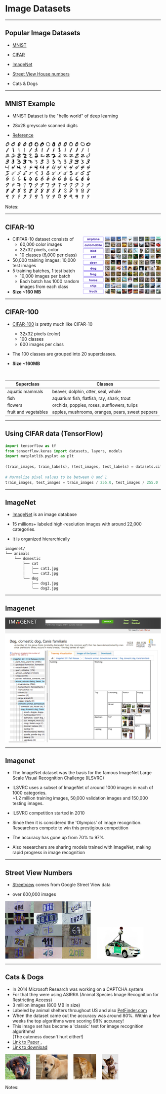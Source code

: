 # Image Datasets

---

## Popular Image Datasets

- [MNIST](http://yann.lecun.com/exdb/mnist/)

- [CIFAR](https://www.cs.toronto.edu/~kriz/cifar.html)

- [ImageNet](http://image-net.org)

- [Street View House numbers](http://ufldl.stanford.edu/housenumbers/)

- Cats & Dogs


---

## MNIST Example

* MNIST Dataset is the "hello world" of deep learning

* 28x28 greyscale scanned digits

* [Reference](http://yann.lecun.com/exdb/mnist/)


<img src="../../assets/images/deep-learning/3rd-party/mnist-1.jpeg"  style="width:55%;" /><!-- {"left" : 1.85, "top" : 3.5, "height" : 4.34, "width" : 6.56} -->



Notes:

---

## CIFAR-10

<img src="../../assets/images/deep-learning/CIFAR-10-dataset.png"  style="width:50%;float:right;" /><!-- {"left" : 5.42, "top" : 1.05, "height" : 3.45, "width" : 4.69} -->


* CIFFAR-10 dataset consists of
    - 60,000 color images
    - 32x32 pixels, color
    - 10 classes (6,000 per class)
* 50,000 training images; 10,000 test images
* 5 training batches, 1 test batch
    - 10,000 images per batch  
    - Each batch has 1000 random images from each class
* **Size ~160 MB**

---

## CIFAR-100

* [CIFAR-100](https://www.cs.toronto.edu/~kriz/cifar.html) is pretty much like CIFAR-10
    - 32x32 pixels (color)
    - 100 classes
    - 600 images per class

* The 100 classes are grouped into 20 superclasses.

* **Size ~160MB**

<br />

| Superclass           | Classes                                          |
|----------------------|--------------------------------------------------|
| aquatic mammals      | beaver, dolphin, otter, seal, whale              |
| fish                 | aquarium fish, flatfish, ray, shark, trout       |
| flowers              | orchids, poppies, roses, sunflowers, tulips      |
| fruit and vegetables | apples, mushrooms, oranges, pears, sweet peppers |

---

## Using CIFAR data  (TensorFlow)

```python
import tensorflow as tf
from tensorflow.keras import datasets, layers, models
import matplotlib.pyplot as plt

(train_images, train_labels), (test_images, test_labels) = datasets.cifar10.load_data()

# Normalize pixel values to be between 0 and 1
train_images, test_images = train_images / 255.0, test_images / 255.0
```
<!-- {"left" : 0, "top" : 1.56, "height" : 1.75, "width" : 10.25} -->

---

## ImageNet

- [ImageNet](http://www.image-net.org/) is an image database

- 15 millions+ labeled high-resolution images with around 22,000 categories.

- It is organized hierarchically

```
imagenet/
└── animals
    └── domestic
        ├── cat
        │   ├── cat1.jpg
        │   └── cat2.jpg
        └── dog
            ├── dog1.jpg
            └── dog2.jpg
```
<!-- {"left" : 0, "top" : 3.57, "height" : 2.65, "width" : 4.78} -->



---

## Imagenet

<img src="../../assets/images/deep-learning/3rd-party/imagenet-1.png" alt="XXX image missing" style="background:white;max-width:100%;" /><!-- {"left" : 1.8, "top" : 2.17, "height" : 5.3, "width" : 6.66} -->


---

## Imagenet

- The ImageNet dataset was the basis for the famous ImageNet Large Scale Visual Recognition Challenge (ILSVRC)

- ILSVRC uses a subset of ImageNet of around 1000 images in each of 1000 categories.   
~1.2 million training images, 50,000 validation images and 150,000 testing images.

- ILSVRC competition started in 2010

- Since then it is considered the 'Olympics' of image recognition.  
 Researchers compete to win this prestigious competition

- The accuracy has gone up from 70% to 97%

- Also researchers are sharing models trained with ImageNet, making rapid progress in image recognition

---

## Street View Numbers

- [Streetview](http://ufldl.stanford.edu/housenumbers/) comes from Google Street View data

- over 600,000 images

<img src="../../assets/images/deep-learning/3rd-party/street-numbers-1.png"  style="width:55%;" /><!-- {"left" : 1.07, "top" : 3.09, "height" : 3.48, "width" : 4.72} --> &nbsp; &nbsp; <img src="../../assets/images/deep-learning/3rd-party/google-streetview-car.jpg"  style="width:30%;" /><!-- {"left" : 6.26, "top" : 4.06, "height" : 1.99, "width" : 2.93} -->


---

## Cats & Dogs

- In 2014 Microsoft Research was working on a CAPTCHA system
- For that they were using ASIRRA (Animal Species Image Recognition for Restricting Access)
- 3 million images  (800 MB in size)
- Labeled by animal shelters throughout US and also [PetFinder.com](https://petfinder.com)
- When the dataset came out the accuracy was around 80%.  Within a few weeks the top algorithms were scoring 98% accuracy!
- This image set has become a 'classic' test for image recognition algorithms!  
(The cuteness doesn't hurt either!)
- [Link to Paper](https://www.microsoft.com/en-us/research/publication/asirra-a-captcha-that-exploits-interest-aligned-manual-image-categorization/) ,   
- [Link to download](https://www.microsoft.com/en-us/download/details.aspx?id=54765)


<img src="../../assets/images/deep-learning/3rd-party/dog-1.jpg" alt="XXX image missing" style="background:white;width:16%;" /><!-- {"left" : 2.09, "top" : 7.31, "height" : 1.38, "width" : 1.38} --> &nbsp; &nbsp; <img src="../../assets/images/deep-learning/3rd-party/dog-3.jpg" alt="XXX image missing" style="background:white;width:20.1%" /><!-- {"left" : 3.67, "top" : 7.31, "height" : 1.38, "width" : 1.74} --> &nbsp; &nbsp; <img src="../../assets/images/deep-learning/3rd-party/cat-1.jpg" alt="XXX image missing" style="background:white;width:14.5%" /><!-- {"left" : 5.61, "top" : 7.31, "height" : 1.37, "width" : 1.31} --> &nbsp; &nbsp; <img src="../../assets/images/deep-learning/3rd-party/cat-2.jpg" alt="XXX image missing" style="background:white;width:10.3%;" /><!-- {"left" : 7.22, "top" : 7.31, "height" : 1.38, "width" : 0.94} -->


Notes:
